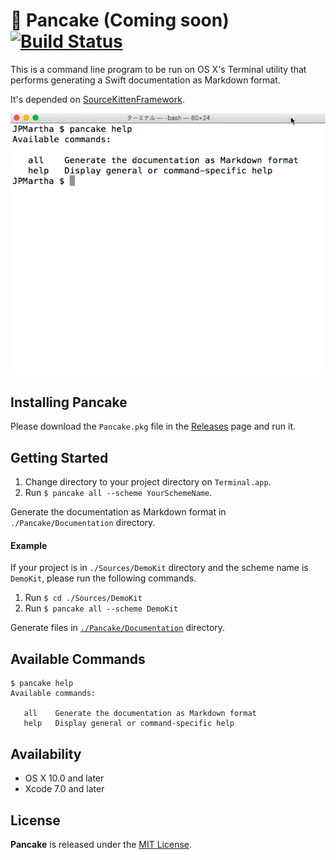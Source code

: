 # 🥞 Pancake (Coming soon) [![Build Status](https://travis-ci.org/JPMartha/Pancake.svg?branch=master)](https://travis-ci.org/JPMartha/Pancake)

This is a command line program to be run on OS X's Terminal utility that performs generating a Swift documentation as Markdown format.

It's depended on [SourceKittenFramework](https://github.com/jpsim/SourceKitten).

<img src="./Documentation/Images/pancake_all_demo.gif">

## Installing Pancake

Please download the `Pancake.pkg` file in the [Releases](https://github.com/JPMartha/Pancake/releases) page and run it.

## Getting Started

1. Change directory to your project directory on `Terminal.app`.
2. Run `$ pancake all --scheme YourSchemeName`.

Generate the documentation as Markdown format in `./Pancake/Documentation` directory.

#### Example

If your project is in `./Sources/DemoKit` directory and the scheme name is `DemoKit`, please run the following commands.

1. Run `$ cd ./Sources/DemoKit`
2. Run `$ pancake all --scheme DemoKit`

Generate files in [`./Pancake/Documentation`](https://github.com/JPMartha/Pancake/tree/master/Sources/DemoKit/Pancake/Documentation) directory.

## Available Commands

```
$ pancake help
Available commands:

   all    Generate the documentation as Markdown format
   help   Display general or command-specific help
```

## Availability

- OS X 10.0 and later
- Xcode 7.0 and later

## License

__Pancake__ is released under the [MIT License](LICENSE).
